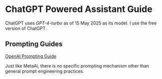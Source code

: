 # ChatGPT Powered Assistant Guide

ChatGPT uses _GPT-4-turbo_ as of 15 May 2025 as its model. I use the free version of ChatGPT.

## Prompting Guides

[OpenAI Prompting Guide](https://platform.openai.com/docs/guides/text?api-mode=responses#prompt-engineering)

Just like MetaAi, there is no specific prompting mechanism other than general prompt engineering practices.
